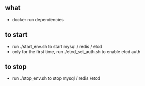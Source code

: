 ## what
* docker run dependencies


## to start
* run ./start_env.sh to start mysql / redis / etcd
* only for the first time, run ./etcd_set_auth.sh to enable etcd auth

## to stop
* run ./stop_env.sh to stop mysql / redis /etcd

 